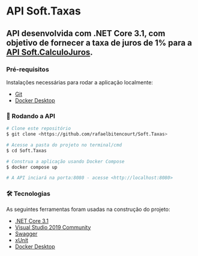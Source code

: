 # API Soft.Taxas

## API desenvolvida com .NET Core 3.1, com objetivo de fornecer a taxa de juros de 1% para a [API Soft.CalculoJuros](https://github.com/rafaelbitencourt/Soft.CalculoJuros).

### Pré-requisitos

Instalações necessárias para rodar a aplicação localmente:
  - [Git](https://git-scm.com)
  - [Docker Desktop](https://www.docker.com/products/docker-desktop)

### 🎲 Rodando a API

```bash
# Clone este repositório
$ git clone <https://github.com/rafaelbitencourt/Soft.Taxas>

# Acesse a pasta do projeto no terminal/cmd
$ cd Soft.Taxas

# Construa a aplicação usando Docker Compose
$ docker compose up

# A API inciará na porta:8080 - acesse <http://localhost:8080>

```

### 🛠 Tecnologias

As seguintes ferramentas foram usadas na construção do projeto:

- [.NET Core 3.1](https://dotnet.microsoft.com/download/dotnet/3.1)
- [Visual Studio 2019 Community](https://visualstudio.microsoft.com/pt-br/vs/community/)
- [Swagger](https://www.nuget.org/packages/swashbuckle.aspnetcore.swagger/)
- [xUnit](https://xunit.net/)
- [Docker Desktop](https://www.docker.com/products/docker-desktop)
